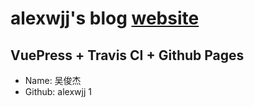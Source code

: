 # alexwjj's blog [website](http://www.alexwjj.online)

## VuePress + Travis CI + Github Pages

* Name: 吴俊杰
* Github: alexwjj
1
